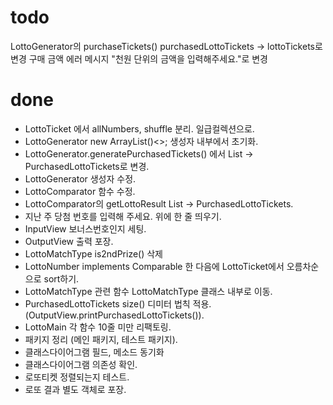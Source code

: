 # todo
LottoGenerator의 purchaseTickets() purchasedLottoTickets -> lottoTickets로 변경
구매 금액 에러 메시지 "천원 단위의 금액을 입력해주세요."로 변경
# done
- LottoTicket 에서 allNumbers, shuffle 분리. 일급컬렉션으로.
- LottoGenerator new ArrayList()<>; 생성자 내부에서 초기화.
- LottoGenerator.generatePurchasedTickets() 에서 List<LottoTicket> -> PurchasedLottoTickets로 변경.
- LottoGenerator 생성자 수정.
- LottoComparator 함수 수정.
- LottoComparator의 getLottoResult List<LottoTicket> -> PurchasedLottoTickets.
- 지난 주 당첨 번호를 입력해 주세요. 위에 한 줄 띄우기.
- InputView 보너스번호인지 세팅.
- OutputView 출력 포장.
- LottoMatchType is2ndPrize() 삭제
- LottoNumber implements Comparable 한 다음에 LottoTicket에서 오름차순으로 sort하기.
- LottoMatchType 관련 함수 LottoMatchType 클래스 내부로 이동.
- PurchasedLottoTickets size() 디미터 법칙 적용. (OutputView.printPurchasedLottoTickets()).
- LottoMain 각 함수 10줄 미만 리팩토링.
- 패키지 정리 (메인 패키지, 테스트 패키지).
- 클래스다이어그램 필드, 메소드 동기화
- 클래스다이어그램 의존성 확인.
- 로또티켓 정렬되는지 테스트.
- 로또 결과 별도 객체로 포장.